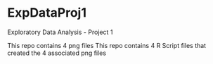 # ExpDataProj1
Exploratory Data Analysis - Project 1

This repo contains 4 png files
This repo contains 4 R Script files that created the 4 associated png files